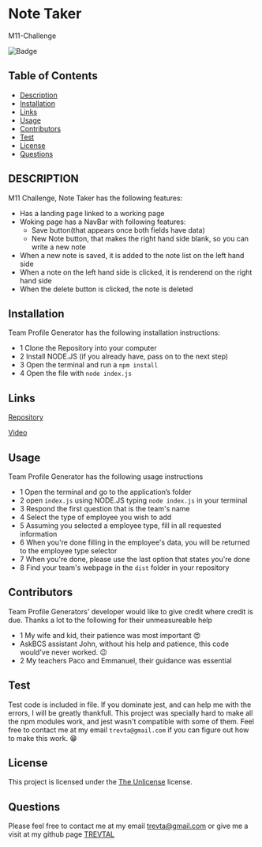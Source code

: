 # Note Taker
M11-Challenge

![Badge](https://img.shields.io/static/v1?label=License&message=The%20Unlicense&color=yellowgreen)

## Table of Contents
- [Description](#description)
- [Installation](#installation)
- [Links](#links)
- [Usage](#usage)
- [Contributors](#contributors)
- [Test](#test)
- [License](#license)
- [Questions](#questions)

## DESCRIPTION
M11 Challenge, Note Taker has the following features:
* Has a landing page linked to a working page
* Woking page has a NavBar with following features:
    * Save button(that appears once both fields have data)
    * New Note button, that makes the right hand side blank, so you can write a new note
* When a new note is saved, it is added to the note list on the left hand side
* When a note on the left hand side is clicked, it is renderend on the right hand side
* When the delete button is clicked, the note is deleted

## Installation
Team Profile Generator has the following installation instructions:

* 1 Clone the Repository into your computer
* 2 Install NODE.JS (if you already have, pass on to the next step)
* 3 Open the terminal and run a `npm install`
* 4 Open the file with `node index.js`

## Links
[Repository](https://github.com/TREVTAL/M10---Profile-Generator)

[Video](https://drive.google.com/file/d/1Uiy5UjOcoagaxJ8fcTR1iZ6tYZpUImLF/view)

## Usage
Team Profile Generator has the following usage instructions

* 1 Open the terminal and go to the application’s folder
* 2 open `index.js` using NODE.JS typing `node index.js` in your terminal
* 3 Respond the first question that is the team's name
* 4 Select the type of employee you wish to add
* 5 Assuming you selected a employee type, fill in all requested information
* 6 When you're done filling in the employee's data, you will be returned to the employee type selector
* 7 When you're done, please use the last option that states you're done
* 8 Find your team's webpage in the `dist` folder in your repository

## Contributors
Team Profile Generators' developer would like to give credit where credit is due. Thanks a lot to the following for their unmeasureable help

* 1 My wife and kid, their patience was most important 😍
* AskBCS assistant John, without his help and patience, this code would've never worked. 😉
* 2 My teachers Paco and Emmanuel, their guidance was essential

## Test
Test code is included in file. If you dominate jest, and can help me with the errors, I will be greatly thankfull. This project was specially hard to make all the npm modules work, and jest wasn't compatible with some of them. Feel free to contact me at my email `trevta@gmail.com` if you can figure out how to make this work. 😁

## License 
This project is licensed under the [The Unlicense](https://choosealicense.com/licenses/unlicense/) license.

## Questions
Please feel free to contact me at my email trevta@gmail.com or give me a visit at my github page [TREVTAL](https://github.com/TREVTAL)